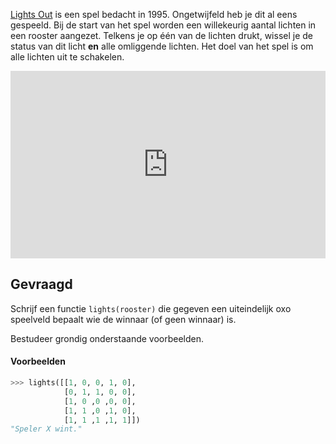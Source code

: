 <a href="https://en.wikipedia.org/wiki/Lights_Out_(game)" target="_blank">Lights Out</a> is een spel bedacht in 1995. Ongetwijfeld heb je dit al eens gespeeld. Bij de start van het spel worden een willekeurig aantal lichten in een rooster aangezet. Telkens je op één van de lichten drukt, wissel je de status van dit licht **en** alle omliggende lichten. Het doel van het spel is om alle lichten uit te schakelen.

<iframe height="300" style="width: 100%;" scrolling="no" title="Lights Out Game" src="https://codepen.io/pbogdan/embed/jbRMpN?default-tab=html%2Cresult&theme-id=dark" frameborder="no" loading="lazy" allowtransparency="true" allowfullscreen="true">
  See the Pen <a href="https://codepen.io/pbogdan/pen/jbRMpN">
  Lights Out Game</a> by Bogdan (<a href="https://codepen.io/pbogdan">@pbogdan</a>)
  on <a href="https://codepen.io">CodePen</a>.
</iframe>


## Gevraagd
Schrijf een functie `lights(rooster)` die gegeven een uiteindelijk oxo speelveld bepaalt wie de winnaar (of geen winnaar) is.

Bestudeer grondig onderstaande voorbeelden.

#### Voorbeelden

```python
>>> lights([[1, 0, 0, 1, 0], 
            [0, 1, 1, 0, 0],
            [1, 0 ,0 ,0, 0],
            [1, 1 ,0 ,1, 0],
            [1, 1 ,1 ,1, 1]])
"Speler X wint."
```
